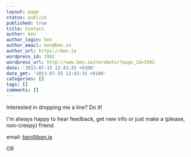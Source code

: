 ```yaml
---
layout: page
status: publish
published: true
title: Contact
author: ben
author_login: ben
author_email: ben@ben.ie
author_url: https://ben.ie
wordpress_id: 3992
wordpress_url: http://www.ben.ie/norobots/?page_id=3992
date: '2013-07-15 12:43:35 +0100'
date_gmt: '2013-07-15 12:43:35 +0100'
categories: []
tags: []
comments: []
---
```

<p>Interested in dropping me a line? Do it!</p>
<p>I'm always happy to hear feedback, get new info or just make a (please, non-creepy) friend.</p>
<p>email: <a href="mailto:ben@ben.ie" target="_blank">ben@ben.ie</a></p>
<p>OR</p>
<p>&nbsp;</p>
